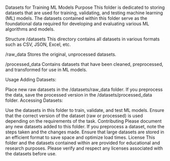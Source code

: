 Datasets for Training ML Models
Purpose
This folder is dedicated to storing datasets that are used for training, validating, and testing machine learning (ML) models. The datasets contained within this folder serve as the foundational data required for developing and evaluating various ML algorithms and models.

Structure
/datasets
This directory contains all datasets in various formats such as CSV, JSON, Excel, etc.

/raw_data
Stores the original, unprocessed datasets.

/processed_data
Contains datasets that have been cleaned, preprocessed, and transformed for use in ML models.

Usage
Adding Datasets:

Place new raw datasets in the /datasets/raw_data folder.
If you preprocess the data, save the processed version in the /datasets/processed_data folder.
Accessing Datasets:

Use the datasets in this folder to train, validate, and test ML models.
Ensure that the correct version of the dataset (raw or processed) is used depending on the requirements of the task.
Contributing
Please document any new datasets added to this folder.
If you preprocess a dataset, note the steps taken and the changes made.
Ensure that large datasets are stored in an efficient format to save space and optimize load times.
License
This folder and the datasets contained within are provided for educational and research purposes. Please verify and respect any licenses associated with the datasets before use.
